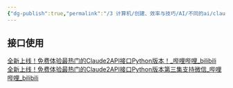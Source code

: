 ```yaml
---
{"dg-publish":true,"permalink":"/3 计算机/创建、效率与技巧/AI/不同的ai/claude2/","title":"claude2"}
---
```



## 接口使用
[全新上线！免费体验最热门的Claude2API接口Python版本！\_哔哩哔哩\_bilibili](https://www.bilibili.com/video/BV1Cz4y1x7BV/?spm_id_from=333.337.search-card.all.click&vd_source=20cb3e7c6ad3d64f0eb2d763ff005080)  
[全新上线！免费体验最热门的Claude2API接口Python版本第三集支持微信\_哔哩哔哩\_bilibili](https://www.bilibili.com/video/BV1f8411R7Aj/?buvid=XY630CE669F34078F341989B1EE06E60B0127&is_story_h5=false&mid=g8UDjEqHIS5oCexxb9oAEQ%3D%3D&p=1&plat_id=116&share_from=ugc&share_medium=android&share_plat=android&share_session_id=3b323127-d6a0-490b-b99a-cc87ff1972ea&share_source=COPY&share_tag=s_i&timestamp=1692592296&unique_k=r2vnNj2&up_id=1527002698)
